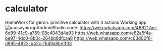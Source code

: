 # calculator
HomeWork for geron. primitive calculator with 4 actions
Working app
![калькуляторAndroidStudio](https://github.com/SashaForGeron/calculator/assets/149246979/b747f85c-8221-4bbc-bde1-6b08c3b5bd1e)
code:
https://web.whatsapp.com/466217ae-6d99-41c9-a759-08c4043d4a93
https://web.whatsapp.com/e62a5f4a-be97-4dc0-8b0c-264bb8dfcaa8
https://web.whatsapp.com/c63d00f6-d895-4822-b42c-f649a8be1f03
